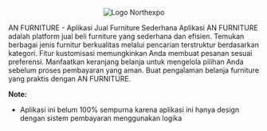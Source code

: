 <p align="center">
  <img src="https://i.postimg.cc/3JDQCbs8/ANFURNITURE.jpg" alt="Logo Northexpo">
</p>


AN FURNITURE - Aplikasi Jual Furniture Sederhana
Aplikasi AN FURNITURE adalah platform jual beli furniture yang sederhana dan efisien. Temukan berbagai jenis furnitur berkualitas melalui pencarian terstruktur berdasarkan kategori. Fitur kustomisasi memungkinkan Anda membuat pesanan sesuai preferensi. Manfaatkan keranjang belanja untuk mengelola pilihan Anda sebelum proses pembayaran yang aman. Buat pengalaman belanja furniture yang praktis dengan AN FURNITURE.

**Note:**
- Aplikasi ini belum 100% sempurna karena aplikasi ini hanya design dengan sistem pembayaran menggunakan logika 
